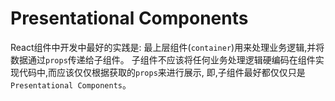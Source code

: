 # Presentational Components

React组件中开发中最好的实践是: 最上层组件(`container`)用来处理业务逻辑,并将数据通过`props`传递给子组件。
子组件不应该将任何业务处理逻辑硬编码在组件实现代码中,而应该仅仅根据获取的`props`来进行展示,
即,子组件最好都仅仅只是`Presentational Components`。